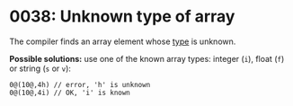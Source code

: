 # 0038: Unknown type of array

The compiler finds an array element whose [type](../../language/data-types/arrays.md#general-syntax) is unknown.

**Possible solutions:** use one of the known array types: integer (`i`), float (`f`) or string (`s` or `v`):

```
0@(10@,4h) // error, 'h' is unknown
0@(10@,4i) // OK, 'i' is known
```
